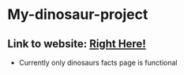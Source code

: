 # My-dinosaur-project


## Link to website: [Right Here!](https://raw.githack.com/overtonjust/my-dinosaur-project/main/site/index.html)
-  Currently only dinosaurs facts page is functional

